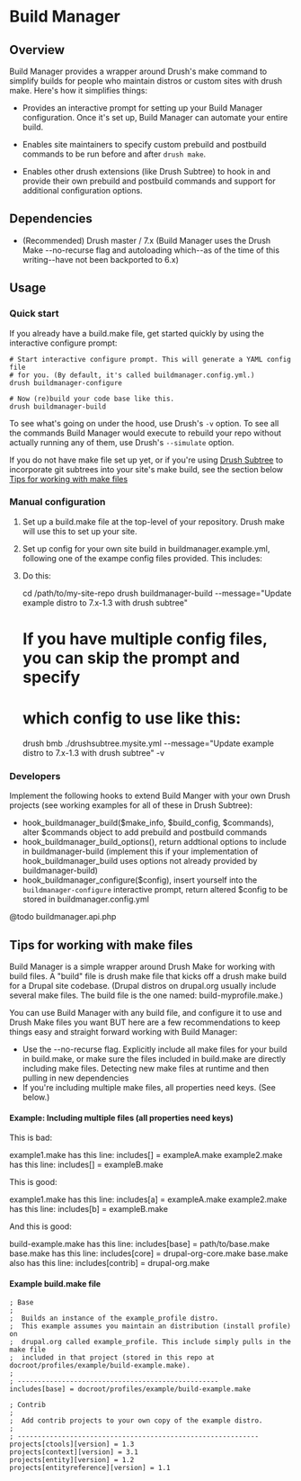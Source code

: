 Build Manager
==============

Overview
---------

Build Manager provides a wrapper around Drush's make command to simplify
builds for people who maintain distros or custom sites with drush make. Here's
how it simplifies things:

  - Provides an interactive prompt for setting up your Build Manager
    configuration. Once it's set up, Build Manager can automate your entire
    build.

  - Enables site maintainers to specify custom prebuild and postbuild commands to be
    run before and after `drush make`.

  - Enables other drush extensions (like Drush Subtree) to hook in and provide
    their own prebuild and postbuild commands and support for additional
    configuration options.


Dependencies
------------

  - (Recommended) Drush master / 7.x (Build Manager uses the Drush Make
    --no-recurse flag and autoloading which--as of the time of this
    writing--have not been backported to 6.x)


Usage
-----

### Quick start

If you already have a build.make file, get started quickly by using the interactive configure prompt:

    # Start interactive configure prompt. This will generate a YAML config file
    # for you. (By default, it's called buildmanager.config.yml.)
    drush buildmanager-configure

    # Now (re)build your code base like this.
    drush buildmanager-build

To see what's going on under the hood, use Drush's `-v` option. To see all the
commands Build Manager would execute to rebuild your repo without actually
running any of them, use Drush's `--simulate` option.

If you do not have make file set up yet, or if you're using [Drush
Subtree](https://github.com/whitehouse/drushsubtree) to incorporate git subtrees
into your site's make build, see the section below [Tips for working with make
files](#tips-for-working-with-make-files)

### Manual configuration

  1. Set up a build.make file at the top-level of your repository. Drush make
     will use this to set up your site.

  1. Set up config for your own site build in buildmanager.example.yml,
     following one of the exampe config files provided. This includes: 

  1. Do this:
      
        cd /path/to/my-site-repo
        drush buildmanager-build --message="Update example distro to 7.x-1.3 with drush subtree"
          
        # If you have multiple config files, you can skip the prompt and specify
        # which config to use like this:
        drush bmb ./drushsubtree.mysite.yml --message="Update example distro to 7.x-1.3 with drush subtree" -v


### Developers

 Implement the following hooks to extend Build Manger with your own Drush
 projects (see working examples for all of these in Drush Subtree):

   - hook_buildmanager_build($make_info, $build_config, $commands), alter
     $commands object to add prebuild and postbuild commands
   - hook_buildmanager_build_options(), return addtional options to include in
     buildmanager-build (implement this if your implementation of
     hook_buildmanager_build uses options not already provided by
     buildmanager-build)
   - hook_buildmanager_configure($config), insert yourself into the
     `buildmanager-configure` interactive prompt, return altered $config to be
     stored in buildmanager.config.yml
 
 @todo buildmanager.api.php


Tips for working with make files
--------------------------------

Build Manager is a simple wrapper around Drush Make for working with build
files. A "build" file is drush make file that kicks off a drush make build for a
Drupal site codebase. (Drupal distros on drupal.org usually include several make files.
The build file is the one named: build-myprofile.make.)

You can use Build Manager with any build file, and configure it to use and Drush
Make files you want BUT here are a few recommendations to keep things easy and
straight forward working with Build Manager:

  - Use the --no-recurse flag. Explicitly include all make files for your build
    in build.make, or make sure the files included in build.make are directly including make
    files. Detecting new make files at runtime and then pulling in new
    dependencies
  - If you're including multiple make files, all properties need keys. (See
    below.)

#### Example: Including multiple files (all properties need keys)

This is bad:

   example1.make has this line: includes[] = exampleA.make
   example2.make has this line: includes[] = exampleB.make

This is good:

   example1.make has this line: includes[a] = exampleA.make
   example2.make has this line: includes[b] = exampleB.make

And this is good:

   build-example.make has this line:  includes[base] = path/to/base.make
   base.make has this line:           includes[core] = drupal-org-core.make
   base.make also has this line:      includes[contrib] = drupal-org.make

#### Example build.make file

    ; Base
    ;
    ;  Builds an instance of the example_profile distro.
    ;  This example assumes you maintain an distribution (install profile) on
    ;  drupal.org called example_profile. This include simply pulls in the make file
    ;  included in that project (stored in this repo at docroot/profiles/example/build-example.make).
    ;
    ; --------------------------------------------------
    includes[base] = docroot/profiles/example/build-example.make

    ; Contrib
    ;
    ;  Add contrib projects to your own copy of the example distro.
    ;
    ; ------------------------------------------------------------
    projects[ctools][version] = 1.3
    projects[context][version] = 3.1
    projects[entity][version] = 1.2
    projects[entityreference][version] = 1.1
